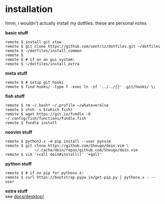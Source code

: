# installation
hmm, i wouldn't actually install my dotfiles. these are personal notes

**basic stuff**
```shell
remote $ install git stow
remote $ git clone https://github.com/sentriz/dotfiles.git ~/dotfiles
remote $ ~/dotfiles/install_common
remote $
remote $ # if on an gui system:
remote $ ~/dotfiles/install_extra 
```

**meta stuff**
```shell
remote $ # setup git hooks
remote $ find hooks/ -type f -exec ln -sf '../../{}' .git/hooks/ \;
```

**fish stuff**
```shell
remote $ rm ~/.bash* ~/.profile ~/whateverelse
remote $ chsh -s $(which fish)
remote $ wget https://git.io/fundle -O ~/.config/fish/functions/fundle.fish
remote $ fundle install
```

**neovim stuff**
```shell
remote $ python3.x -m pip install --user pynvim
remote $ git clone https://github.com/Shougo/dein.vim \
             ~/.cache/dein/repos/github.com/Shougo/dein.vim
remote $ vim '+call dein#install()' '+qall'
```

**python stuff**
```shell
remote $ # if no pip for pythonx.x:
remote $ curl https://bootstrap.pypa.io/get-pip.py | pythonx.x - --user
```

**extra stuff**  
see [docs/desktop/](https://github.com/sentriz/dotfiles/tree/master/docs/desktop)
